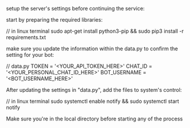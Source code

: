 setup the server's settings before continuing the service:

start by preparing the required libraries:

// in linux terminal
sudo apt-get install python3-pip && sudo pip3 install -r requirements.txt



make sure you update the information within the data.py to confirm the setting for your bot:

// data.py
TOKEN = '<YOUR_API_TOKEN_HERE>'
CHAT_ID = '<YOUR_PERSONAL_CHAT_ID_HERE>'
BOT_USERNAME = '<BOT_USERNAME_HERE>'


After updating the settings in "data.py", add the files to system's control:

// in linux terminal
sudo systemctl enable notify && sudo systemctl start notify


Make sure you're in the local directory before starting any of the process